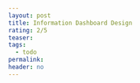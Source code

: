 ```yaml
---
layout: post
title: Information Dashboard Design
rating: 2/5
teaser:
tags:
  - todo
permalink:
header: no
---
```

